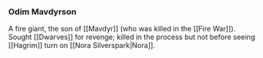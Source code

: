 ### Odim Mavdyrson

A fire giant, the son of [[Mavdyr]] (who was killed in the [[Fire War]]). Sought [[Dwarves]] for revenge; killed in the process but not before seeing [[Hagrim]] turn on [[Nora Silverspark|Nora]]. 
